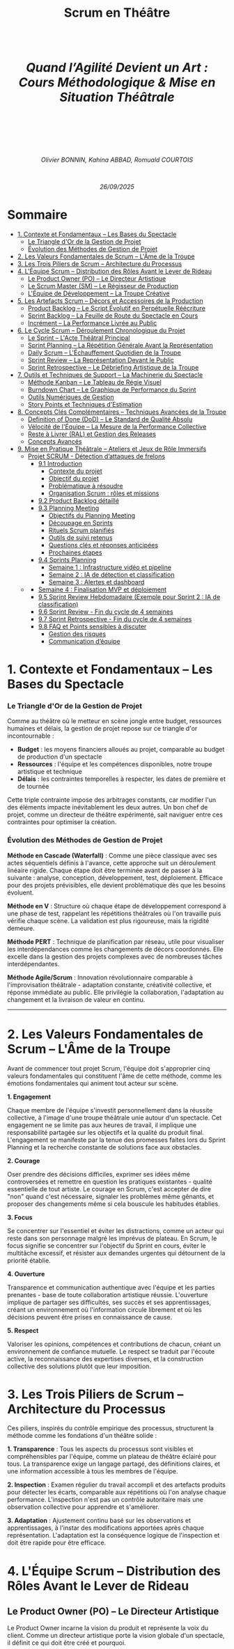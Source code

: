 <br>
<br>
<br>
<br>
<br>
<br>
<br>
<br>
<h1 style="text-align: center;"> Scrum en Théâtre </h1> <!-- omit in toc -->
<br>
<br>
<h1 style="text-align: center;">
  <em> Quand l’Agilité Devient un Art : </em><br>
  <em> Cours Méthodologique & Mise en Situation Théâtrale </em>
</h1> <!-- omit in toc -->
<br>
<br>
<br>
<br>
<br>
<p style="text-align: center;"><em>Olivier BONNIN, Kahina ABBAD, Romuald COURTOIS</em></p>
<br>
<p style="text-align: center;"><em>26/09/2025</em></p>


<div style="page-break-after: always;"></div>

# Sommaire <!-- omit in toc -->
- [1. Contexte et Fondamentaux – Les Bases du Spectacle](#1-contexte-et-fondamentaux--les-bases-du-spectacle)
    - [Le Triangle d'Or de la Gestion de Projet](#le-triangle-dor-de-la-gestion-de-projet)
    - [Évolution des Méthodes de Gestion de Projet](#évolution-des-méthodes-de-gestion-de-projet)
- [2. Les Valeurs Fondamentales de Scrum – L'Âme de la Troupe](#2-les-valeurs-fondamentales-de-scrum--lâme-de-la-troupe)
- [3. Les Trois Piliers de Scrum – Architecture du Processus](#3-les-trois-piliers-de-scrum--architecture-du-processus)
- [4. L'Équipe Scrum – Distribution des Rôles Avant le Lever de Rideau](#4-léquipe-scrum--distribution-des-rôles-avant-le-lever-de-rideau)
  - [Le Product Owner (PO) – Le Directeur Artistique](#le-product-owner-po--le-directeur-artistique)
  - [Le Scrum Master (SM) – Le Régisseur de Production](#le-scrum-master-sm--le-régisseur-de-production)
  - [L'Équipe de Développement – La Troupe Créative](#léquipe-de-développement--la-troupe-créative)
- [5. Les Artefacts Scrum – Décors et Accessoires de la Production](#5-les-artefacts-scrum--décors-et-accessoires-de-la-production)
  - [Product Backlog – Le Script Évolutif en Perpétuelle Réécriture](#product-backlog--le-script-évolutif-en-perpétuelle-réécriture)
  - [Sprint Backlog – La Feuille de Route du Spectacle en Cours](#sprint-backlog--la-feuille-de-route-du-spectacle-en-cours)
  - [Incrément – La Performance Livrée au Public](#incrément--la-performance-livrée-au-public)
- [6. Le Cycle Scrum – Déroulement Chronologique du Projet](#6-le-cycle-scrum--déroulement-chronologique-du-projet)
  - [Le Sprint – L'Acte Théâtral Principal](#le-sprint--lacte-théâtral-principal)
  - [Sprint Planning – La Répétition Générale Avant la Représentation](#sprint-planning--la-répétition-générale-avant-la-représentation)
  - [Daily Scrum – L'Échauffement Quotidien de la Troupe](#daily-scrum--léchauffement-quotidien-de-la-troupe)
  - [Sprint Review – La Représentation Devant le Public](#sprint-review--la-représentation-devant-le-public)
  - [Sprint Retrospective – Le Débriefing Artistique de la Troupe](#sprint-retrospective--le-débriefing-artistique-de-la-troupe)
- [7. Outils et Techniques de Support – La Machinerie du Spectacle](#7-outils-et-techniques-de-support--la-machinerie-du-spectacle)
  - [Méthode Kanban – Le Tableau de Régie Visuel](#méthode-kanban--le-tableau-de-régie-visuel)
  - [Burndown Chart – Le Graphique de Performance du Sprint](#burndown-chart--le-graphique-de-performance-du-sprint)
  - [Outils Numériques de Gestion](#outils-numériques-de-gestion)
  - [Story Points et Techniques d'Estimation](#story-points-et-techniques-destimation)
- [8. Concepts Clés Complémentaires – Techniques Avancées de la Troupe](#8-concepts-clés-complémentaires--techniques-avancées-de-la-troupe)
  - [Definition of Done (DoD) – Le Standard de Qualité Absolu](#definition-of-done-dod--le-standard-de-qualité-absolu)
  - [Vélocité de l'Équipe – La Mesure de la Performance Collective](#vélocité-de-léquipe--la-mesure-de-la-performance-collective)
  - [Reste à Livrer (RAL) et Gestion des Releases](#reste-à-livrer-ral-et-gestion-des-releases)
  - [Concepts Avancés](#concepts-avancés)
- [9. Mise en Pratique Théâtrale – Ateliers et Jeux de Rôle Immersifs](#9-mise-en-pratique-théâtrale--ateliers-et-jeux-de-rôle-immersifs)
  - [Projet SCRUM - Détection d’attaques de frelons](#projet-scrum---détection-dattaques-de-frelons)
    - [9.1 Introduction](#91-introduction)
      - [Contexte du projet](#contexte-du-projet)
      - [Objectif du projet](#objectif-du-projet)
      - [Problématique à résoudre](#problématique-à-résoudre)
      - [Organisation Scrum : rôles et missions](#organisation-scrum--rôles-et-missions)
    - [9.2 Product Backlog détaillé](#92-product-backlog-détaillé)
    - [9.3 Planning Meeting](#93-planning-meeting)
      - [Objectifs du Planning Meeting](#objectifs-du-planning-meeting)
      - [Découpage en Sprints](#découpage-en-sprints)
      - [Rituels Scrum planifiés](#rituels-scrum-planifiés)
      - [Outils de suivi retenus](#outils-de-suivi-retenus)
      - [Questions clés et réponses anticipées](#questions-clés-et-réponses-anticipées)
      - [Prochaines étapes](#prochaines-étapes)
    - [9.4 Sprints Planning](#94-sprints-planning)
      - [Semaine 1 : Infrastructure vidéo et pipeline](#semaine-1--infrastructure-vidéo-et-pipeline)
      - [Semaine 2 : IA de détection et classification](#semaine-2--ia-de-détection-et-classification)
      - [Semaine 3 : Alertes et dashboard](#semaine-3--alertes-et-dashboard)
  - [](#)
      - [Semaine 4 : Finalisation MVP et déploiement](#semaine-4--finalisation-mvp-et-déploiement)
    - [9.5 Sprint Review Hebdomadaire (Exemple pour Sprint 2 : IA de classification)](#95-sprint-review-hebdomadaire-exemple-pour-sprint-2--ia-de-classification)
    - [9.6 Sprint Review - Fin du cycle de 4 semaines](#96-sprint-review---fin-du-cycle-de-4-semaines)
    - [9.7 Sprint Retrospective - Fin du cycle de 4 semaines](#97-sprint-retrospective---fin-du-cycle-de-4-semaines)
    - [9.8 FAQ et Points sensibles à discuter](#98-faq-et-points-sensibles-à-discuter)
      - [Gestion des risques](#gestion-des-risques)
      - [Communication d’équipe](#communication-déquipe)

<div style="page-break-after: always;"></div>

# 1. Contexte et Fondamentaux – Les Bases du Spectacle

### Le Triangle d'Or de la Gestion de Projet

Comme au théâtre où le metteur en scène jongle entre budget, ressources humaines et délais, la gestion de projet repose sur ce triangle d'or incontournable :

- **Budget** : les moyens financiers alloués au projet, comparable au budget de production d'un spectacle
- **Ressources** : l'équipe et les compétences disponibles, notre troupe artistique et technique
- **Délais** : les contraintes temporelles à respecter, les dates de première et de tournée

Cette triple contrainte impose des arbitrages constants, car modifier l'un des éléments impacte inévitablement les deux autres. Un bon chef de projet, comme un directeur de théâtre expérimenté, sait naviguer entre ces contraintes pour optimiser la création.

### Évolution des Méthodes de Gestion de Projet

**Méthode en Cascade (Waterfall)** : Comme une pièce classique avec ses actes séquentiels définis à l'avance, cette approche suit un déroulement linéaire rigide. Chaque étape doit être terminée avant de passer à la suivante : analyse, conception, développement, test, déploiement. Efficace pour des projets prévisibles, elle devient problématique dès que les besoins évoluent.

**Méthode en V** : Structure où chaque étape de développement correspond à une phase de test, rappelant les répétitions théâtrales où l'on travaille puis vérifie chaque scène. La validation est plus rigoureuse, mais la rigidité demeure.

**Méthode PERT** : Technique de planification par réseau, utile pour visualiser les interdépendances comme les changements de décors coordonnés. Elle excelle dans la gestion des projets complexes avec de nombreuses tâches interdépendantes.

**Méthode Agile/Scrum** : Innovation révolutionnaire comparable à l'improvisation théâtrale - adaptation constante, créativité collective, et réponse immédiate au public. Elle privilégie la collaboration, l'adaptation au changement et la livraison de valeur en continu.

---

# 2. Les Valeurs Fondamentales de Scrum – L'Âme de la Troupe

Avant de commencer tout projet Scrum, l'équipe doit s'approprier cinq valeurs fondamentales qui constituent l'âme de cette méthode, comme les émotions fondamentales qui animent tout acteur sur scène.

**1. Engagement**

Chaque membre de l'équipe s'investit personnellement dans la réussite collective, à l'image d'une troupe théâtrale unie autour d'un spectacle. Cet engagement ne se limite pas aux heures de travail, il implique une responsabilité partagée sur les objectifs et la qualité du produit final. L'engagement se manifeste par la tenue des promesses faites lors du Sprint Planning et la recherche constante de solutions face aux obstacles.

**2. Courage**

Oser prendre des décisions difficiles, exprimer ses idées même controversées et remettre en question les pratiques existantes - qualité essentielle de tout artiste. Le courage en Scrum, c'est accepter de dire "non" quand c'est nécessaire, signaler les problèmes même gênants, et proposer des changements même si cela bouscule les habitudes établies.

**3. Focus**

Se concentrer sur l'essentiel et éviter les distractions, comme un acteur qui reste dans son personnage malgré les imprévus de plateau. En Scrum, le focus signifie se concentrer sur l'objectif du Sprint en cours, éviter le multitâche excessif, et résister aux demandes urgentes qui détournent de la priorité établie.

**4. Ouverture**

Transparence et communication authentique avec l'équipe et les parties prenantes - base de toute collaboration artistique réussie. L'ouverture implique de partager ses difficultés, ses succès et ses apprentissages, créant un environnement où l'information circule librement et où les décisions peuvent être prises en connaissance de cause.

**5. Respect**

Valoriser les opinions, compétences et contributions de chacun, créant un environnement de confiance mutuelle. Le respect se traduit par l'écoute active, la reconnaissance des expertises diverses, et la construction collective des solutions plutôt que leur imposition.

# 3. Les Trois Piliers de Scrum – Architecture du Processus

Ces piliers, inspirés du contrôle empirique des processus, structurent la méthode comme les fondations d'un théâtre solide :

**1. Transparence** : Tous les aspects du processus sont visibles et compréhensibles par l'équipe, comme un plateau de théâtre éclairé pour tous. La transparence exige un langage partagé, des définitions claires, et une information accessible à tous les membres de l'équipe.

**2. Inspection** : Examen régulier du travail accompli et des artefacts produits pour détecter les écarts, comparable aux répétitions où l'on analyse chaque performance. L'inspection n'est pas un contrôle autoritaire mais une observation collective pour apprendre et s'améliorer.

**3. Adaptation** : Ajustement continu basé sur les observations et apprentissages, à l'instar des modifications apportées après chaque représentation. L'adaptation est la conséquence logique de l'inspection et doit être rapide pour être efficace.

<div style="page-break-after: always;"></div>

# 4. L'Équipe Scrum – Distribution des Rôles Avant le Lever de Rideau

## Le Product Owner (PO) – Le Directeur Artistique

Le Product Owner incarne la vision du produit et représente la voix du client. Comme un directeur artistique porte la vision globale d'un spectacle, il définit ce qui doit être créé et pourquoi.

**Responsabilités principales :**
- **Vision produit** : Développe et communique une vision claire et inspirante du produit final
- **Gestion du Product Backlog** : Maintient une liste ordonnée et priorisée des fonctionnalités à développer
- **Interface client** : Représente les utilisateurs finaux et traduit leurs besoins en exigences techniques
- **Prise de décision** : Arbitre en cas de désaccord sur les priorités et valide les fonctionnalités livrées
- **Validation** : Accepte ou refuse les increments produits selon les critères définis

**Qualités requises :** Vision stratégique, capacité de communication, connaissance métier approfondie, autorité décisionnelle.

## Le Scrum Master (SM) – Le Régisseur de Production

Le Scrum Master assure le bon fonctionnement du processus Scrum et protège l'équipe des perturbations extérieures. Comme un régisseur coordonne tous les aspects techniques d'une production, il facilite la collaboration et résout les obstacles.

**Responsabilités principales :**
- **Facilitateur** : Organise et anime les cérémonies Scrum (réunions)
- **Protecteur de l'équipe** : Élimine les obstacles et distractions qui empêchent l'équipe de progresser
- **Garant de la méthode** : Veille au respect du cadre méthodologique et éduque l'organisation
- **Coach** : Guide l'équipe vers l'amélioration continue et l'auto-organisation
- **Servant leader** : Sert l'équipe plutôt que de la diriger, favorise l'autonomie

**Qualités requises :** Leadership serviteur, capacités de facilitation, patience, diplomatie, connaissance approfondie de Scrum.

## L'Équipe de Développement – La Troupe Créative

L'équipe de développement regroupe tous les professionnels nécessaires à la création du produit. Comme une troupe théâtrale, elle est auto-organisée et collectivement responsable du résultat.

**Caractéristiques :**
- **Auto-organisée** : Détermine comment réaliser le travail sans supervision externe
- **Pluridisciplinaire** : Possède toutes les compétences nécessaires à la création du produit
- **Taille optimale** : Entre 3 et 9 membres pour favoriser la communication directe
- **Responsabilité collective** : Engagement commun sur les objectifs du sprint, pas de spécialisation étanche
- **Amélioration continue** : Cherche constamment à optimiser ses pratiques et sa productivité

**Rôles possibles dans l'équipe :** Développeurs, testeurs, designers, architectes, analystes – tous collaborent étroitement.

---

# 5. Les Artefacts Scrum – Décors et Accessoires de la Production

## Product Backlog – Le Script Évolutif en Perpétuelle Réécriture

Le Product Backlog constitue la liste exhaustive et ordonnée de tout ce qui pourrait être nécessaire au produit. Contrairement à un cahier des charges figé, c'est un document vivant qui évolue constamment.

**Composition du Product Backlog :**

**Épopées (Epics)** : Grandes fonctionnalités complexes qui seront découpées en éléments plus petits. Exemple : "Système de paiement complet"

**User Stories** : Expression des besoins utilisateurs sous la forme "En tant que [utilisateur], je veux [fonctionnalité] afin de [bénéfice]". Exemple : "En tant que client, je veux sauvegarder mes articles dans un panier afin de finaliser mes achats plus tard"

**Fonctionnalités (Features)** : Capacités distinctes du produit ayant une valeur métier identifiable

**Tâches techniques** : Éléments nécessaires au bon fonctionnement mais invisibles pour l'utilisateur final (refactoring, mise à jour sécurité, optimisations)

**Bugs** : Corrections à apporter au produit existant

**Caractéristiques de chaque élément du Product Backlog :**
- **Description claire** : Compréhensible par tous les membres de l'équipe
- **Valeur métier identifiée** : Justification de la priorité accordée
- **Estimation** : Complexité évaluée en story points
- **Critères d'acceptation** : Conditions objectives de validation
- **Priorisation** : Ordre défini par le Product Owner selon la valeur, le risque et l'urgence

**Techniques de priorisation :**
- **MoSCoW** : Must have, Should have, Could have, Won't have
- **RICE** : Reach (portée), Impact, Confidence (confiance), Effort
- **WSJF** : Weighted Shortest Job First (tâche la plus courte pondérée en premier)

## Sprint Backlog – La Feuille de Route du Spectacle en Cours

Le Sprint Backlog représente l'engagement de l'équipe pour le Sprint en cours. Il contient les éléments du Product Backlog sélectionnés pour le Sprint, plus un plan détaillé pour les livrer.

**Composition :**
- **Objectif du Sprint** : But clair et inspirant que l'équipe s'engage à atteindre
- **User Stories sélectionnées** : Éléments du Product Backlog choisis pour le Sprint
- **Tâches détaillées** : Découpage technique des User Stories en actions concrètes
- **Estimations en heures** : Effort détaillé pour chaque tâche
- **Responsabilités** : Qui travaille sur quoi (sans affectation rigide)

Le Sprint Backlog appartient exclusivement à l'équipe de développement et peut être modifié par elle seule pendant le Sprint.

## Incrément – La Performance Livrée au Public

L'Incrément représente la somme de tous les éléments du Product Backlog terminés pendant le Sprint, plus tous les Incréments des Sprints précédents. C'est le produit tangible du travail de l'équipe.

**Caractéristiques de l'Incrément :**
- **Utilisable** : Fonctionnel et testable par les utilisateurs finaux
- **Conforme à la Definition of Done** : Respecte tous les critères de qualité définis
- **Potentiellement livrable** : Peut être mis en production immédiatement
- **Valeur ajoutée** : Apporte une amélioration mesurable au produit
- **Transparent** : Démontrable lors de la Sprint Review

---

# 6. Le Cycle Scrum – Déroulement Chronologique du Projet

## Le Sprint – L'Acte Théâtral Principal

Le Sprint constitue le cœur battant de Scrum. C'est une période de travail de durée fixe (1 à 4 semaines) pendant laquelle l'équipe crée un Incrément de produit utilisable.

**Caractéristiques du Sprint :**
- **Durée fixe** : Identique tout au long du projet pour créer un rythme régulier
- **Objectif clair** : But précis et mesurable défini en début de Sprint
- **Périmètre protégé** : Pas de changements majeurs pendant le Sprint
- **Livraison garantie** : Incrément potentiellement livrable à la fin
- **Amélioration continue** : Chaque Sprint est une occasion d'apprendre et de s'améliorer

Le Sprint contient tous les autres événements Scrum et constitue le conteneur de toutes les activités de développement.

---

## Sprint Planning – La Répétition Générale Avant la Représentation

Le Sprint Planning lance officiellement chaque Sprint. C'est une réunion collaborative où l'équipe planifie le travail à accomplir pendant le Sprint.

**Déroulement du Sprint Planning :**

**Première partie – "Quoi ?" (50% du temps)**
- Le Product Owner présente l'objectif du Sprint proposé
- L'équipe examine les éléments du Product Backlog les plus prioritaires
- Discussion collaborative sur les fonctionnalités à inclure
- Clarification des exigences et des critères d'acceptation
- Sélection finale des User Stories pour le Sprint

**Deuxième partie – "Comment ?" (50% du temps)**
- L'équipe de développement décompose les User Stories en tâches
- Estimation détaillée du travail nécessaire
- Identification des dépendances et des risques
- Validation de la faisabilité dans le temps imparti
- Engagement final de l'équipe sur l'objectif du Sprint

**Participants :** Toute l'équipe Scrum (Product Owner, Scrum Master, équipe de développement)
**Durée :** Maximum 2 heures par semaine de Sprint (8h pour un Sprint de 4 semaines)

**Techniques utilisées :**

**Planning Poker :** Technique d'estimation collaborative utilisant des cartes avec la suite de Fibonacci (1, 2, 3, 5, 8, 13, 21, 34, 55, 89). Chaque membre estime simultanément, puis l'équipe discute des écarts pour converger vers un consensus.

**Vélocité :** Mesure de la capacité de l'équipe basée sur la moyenne des story points réalisés lors des sprints précédents. Permet de prévoir raisonnablement le volume de travail possible.

**Story Points :** Unité de mesure relative de la complexité, basée sur l'effort, la complexité et le risque. Permet de comparer les tâches entre elles sans dépendre des particularités individuelles.

---

## Daily Scrum – L'Échauffement Quotidien de la Troupe

Le Daily Scrum est une réunion quotidienne de synchronisation qui permet à l'équipe de développement de planifier le travail des prochaines 24 heures.

**Format et règles :**
- **Durée** : Exactement 15 minutes, pas plus
- **Horaire** : Même heure chaque jour pour créer une routine
- **Lieu** : Même endroit si possible, debout pour maintenir l'énergie
- **Participants** : Équipe de développement obligatoire, autres rôles en observateurs

**Les trois questions fondamentales :**
1. **"Qu'ai-je accompli hier qui a aidé l'équipe à atteindre l'objectif du Sprint ?"**
2. **"Que vais-je faire aujourd'hui pour aider l'équipe à atteindre l'objectif du Sprint ?"**
3. **"Quels obstacles rencontré-je ou vais-je rencontrer qui pourraient empêcher l'équipe d'atteindre l'objectif du Sprint ?"**

**Objectifs du Daily Scrum :**
- Synchroniser l'équipe sur l'avancement
- Identifier rapidement les obstacles
- Adapter le plan si nécessaire
- Maintenir la communication quotidienne
- Renforcer l'engagement collectif

Le Daily Scrum n'est pas un rapport au management mais un outil d'auto-organisation de l'équipe. Les discussions détaillées sont reportées après la réunion.

---

## Sprint Review – La Représentation Devant le Public

La Sprint Review clôture le Sprint par une démonstration du travail accompli aux parties prenantes. C'est un moment de célébration, d'inspection et d'adaptation.

**Déroulement de la Sprint Review :**
- **Présentation de l'objectif du Sprint** : Rappel de ce qui était planifié
- **Démonstration de l'Incrément** : Présentation concrète des fonctionnalités réalisées
- **Discussion ouverte** : Questions, remarques et suggestions des participants
- **Feedback collectif** : Recueil des réactions et besoins émergents
- **Adaptation du Product Backlog** : Mise à jour des priorités selon les retours

**Participants :** Équipe Scrum complète + parties prenantes (utilisateurs, clients, management, autres équipes concernées)
**Durée :** 1 heure par semaine de Sprint (4h maximum pour un Sprint de 4 semaines)

**Objectifs :**
- Créer la transparence sur l'avancement réel
- Recueillir des retours utilisateurs précoces
- Adapter le produit aux besoins émergents
- Célébrer les réussites de l'équipe
- Maintenir l'engagement des parties prenantes

La Sprint Review est informelle, centrée sur la démonstration plutôt que sur les présentations PowerPoint. L'accent est mis sur la collaboration et l'inspection du produit réel.

---

## Sprint Retrospective – Le Débriefing Artistique de la Troupe

La Sprint Retrospective conclut le Sprint par une réflexion collective sur le processus de travail. C'est le moment privilégié de l'amélioration continue.

**Déroulement de la Retrospective :**

**Phase 1 – Préparation (Set the stage)**
- Rappel de l'objectif et des règles de bienveillance
- Tour de table sur le ressenti général du Sprint

**Phase 2 – Collecte des données (Gather data)**
- Recueil factuel des événements marquants du Sprint
- Identification des points positifs et des difficultés rencontrées

**Phase 3 – Génération d'idées (Generate insights)**
- Analyse collective des causes profondes
- Recherche de patterns et de corrélations

**Phase 4 – Décision d'actions (Decide what to do)**
- Sélection de 1 à 3 actions d'amélioration concrètes
- Définition des responsabilités et échéances

**Phase 5 – Clôture (Close the retrospective)**
- Validation des engagements pris
- Feedback sur la retrospective elle-même

**Participants :** Équipe de développement, Scrum Master, Product Owner
**Durée :** 45 minutes par semaine de Sprint (3h maximum pour un Sprint de 4 semaines)

**Questions centrales :**
- **"Qu'est-ce qui a bien fonctionné pendant ce Sprint ?"**
- **"Qu'est-ce qui pourrait être amélioré ?"**
- **"Quelles actions concrètes allons-nous mettre en place ?"**

**Techniques d'animation :**
- Mad, Sad, Glad (énervé, triste, content)
- Starfish (Start, Stop, Continue, More, Less)
- 4Ls (Liked, Learned, Lacked, Longed for)
- Timeline collaborative
- Vote à points pour prioriser les actions

---

# 7. Outils et Techniques de Support – La Machinerie du Spectacle

## Méthode Kanban – Le Tableau de Régie Visuel

Le tableau Kanban visualise le flux de travail et permet à l'équipe de suivre l'avancement en temps réel. Comme un tableau de régie théâtrale, il offre une vue d'ensemble instantanée.

**Colonnes classiques :**
- **À faire (To Do)** : Tâches sélectionnées mais pas encore commencées
- **En cours (Doing/In Progress)** : Travail actuellement en développement
- **En test (Testing/Review)** : Éléments en cours de validation
- **Terminé (Done)** : Travail complètement fini selon la Definition of Done

**Règles d'utilisation :**
- Une carte = une tâche ou user story
- Limite du travail en cours (WIP limits) pour éviter la dispersion
- Mise à jour quotidienne par l'équipe
- Discussions lors du Daily Scrum

**Bénéfices :**
- Transparence immédiate sur l'avancement
- Identification rapide des blocages
- Limitation du multitâche excessif
- Motivation par la progression visible

## Burndown Chart – Le Graphique de Performance du Sprint

Le Burndown Chart visualise la progression du Sprint en montrant l'évolution du travail restant jour après jour.

**Construction du graphique :**
- **Axe X** : Jours du Sprint (de 1 à la durée du Sprint)
- **Axe Y** : Points d'effort restants (story points ou heures)
- **Courbe idéale** : Ligne droite décroissante du total initial à zéro
- **Courbe réelle** : Progression effective de l'équipe

**Interprétation :**
- Courbe réelle au-dessus de l'idéale : retard potentiel
- Courbe réelle en dessous de l'idéale : avance sur la planification
- Plateau horizontal : pas de progression, blocage possible
- Chute brutale : tâches terminées en lot

**Variantes :**
- **Burnup Chart** : Montre le travail accompli (progression positive)
- **Release Burndown** : Vision sur plusieurs Sprints pour une release

## Outils Numériques de Gestion

**Trello :** Interface simple type Kanban, idéale pour débuter
- Cartes colorées et personnalisables
- Collaboration en temps réel
- Intégrations multiples
- Gratuit pour les petites équipes

**JIRA :** Solution complète pour équipes techniques avancées
- Gestion complète des projets Agile
- Rapports automatisés (burndown, vélocité)
- Workflows personnalisables
- Intégration avec outils de développement

**Azure DevOps :** Plateforme Microsoft complète
- Intégration native avec Visual Studio
- Gestion du code source incluse
- Pipelines CI/CD intégrés
- Reporting avancé

**Asana :** Gestion collaborative polyvalente
- Interface intuitive
- Gestion des dépendances
- Vue timeline et calendrier
- Collaboration étendue

## Story Points et Techniques d'Estimation

**Story Points - Principe :**
Les Story Points mesurent la complexité relative des tâches plutôt que le temps absolu. Cette approche élimine les biais individuels et se concentre sur la comparaison entre éléments.

**Suite de Fibonacci en Story Points :**
1, 2, 3, 5, 8, 13, 21, 34, 55, 89...
Cette progression non-linéaire reflète l'incertitude croissante pour les tâches complexes.

**Critères d'estimation :**
- **Effort** : Quantité de travail nécessaire
- **Complexité** : Difficulté technique et fonctionnelle  
- **Risque** : Incertitudes et obstacles potentiels
- **Connaissance** : Familiarité de l'équipe avec le domaine

**Planning Poker - Processus détaillé :**

1. **Présentation** : Le Product Owner explique la User Story
2. **Questions** : L'équipe clarifie les ambiguïtés
3. **Estimation silencieuse** : Chaque membre choisit une carte secrètement
4. **Révélation simultanée** : Toutes les cartes sont dévoilées en même temps
5. **Discussion** : Focus sur les estimations extrêmes (plus haute et plus basse)
6. **Nouvelle estimation** : Répétition jusqu'au consensus
7. **Décision finale** : Validation collective de l'estimation

**Avantages du Planning Poker :**
- Évite l'influence des opinions dominantes
- Encourage la discussion et le partage de connaissance
- Améliore la compréhension collective des tâches
- Crée l'engagement de l'équipe sur les estimations

<div style="page-break-after: always;"></div>

# 8. Concepts Clés Complémentaires – Techniques Avancées de la Troupe

## Definition of Done (DoD) – Le Standard de Qualité Absolu

La Definition of Done établit la liste exhaustive des critères que doit respecter chaque élément pour être considéré comme terminé. C'est le contrat qualité de l'équipe.

**Critères typiques d'une DoD :**

**Technique :**
- Code écrit et commenté selon les standards
- Tests unitaires écrits et passants (couverture > 80%)
- Code reviewé par au moins un pair
- Intégration réussie dans la branche principale
- Aucun bug bloquant ou critique

**Fonctionnel :**
- Tous les critères d'acceptation validés
- Tests fonctionnels passants
- Validation par le Product Owner
- Documentation utilisateur mise à jour
- Accessibilité vérifiée selon les standards

**Processus :**
- Déployé en environnement de test
- Tests de performance réalisés si pertinents
- Sécurité vérifiée selon les exigences
- Sauvegarde des données de configuration
- Formation des utilisateurs effectuée si nécessaire

**Évolution de la DoD :**
La Definition of Done évolue avec la maturité de l'équipe et du produit. Elle devient progressivement plus exigeante, intégrant de nouveaux critères qualité.

## Vélocité de l'Équipe – La Mesure de la Performance Collective

La vélocité mesure la capacité de travail de l'équipe sur plusieurs Sprints. C'est un indicateur de prévisibilité et d'amélioration continue.

**Calcul de la vélocité :**
Vélocité = Moyenne des story points "Done" sur les 3-5 derniers Sprints

**Utilisation de la vélocité :**
- **Planification** : Estimer la quantité de travail possible dans un Sprint
- **Prévision** : Calculer combien de Sprints nécessaires pour une release
- **Amélioration** : Identifier les tendances d'amélioration ou de dégradation
- **Communication** : Expliquer la capacité de l'équipe aux parties prenantes

**Facteurs influençant la vélocité :**
- Stabilité de l'équipe (arrivées/départs)
- Complexité du domaine métier
- Qualité de la Definition of Done
- Obstacles et interruptions externes
- Amélioration des compétences et outils

**Erreurs à éviter :**
- Comparer les vélocités entre équipes différentes
- Utiliser la vélocité comme indicateur de performance individuelle
- Pression pour augmenter artificiellement la vélocité
- Modifier l'estimation des tâches pour "améliorer" la vélocité

## Reste à Livrer (RAL) et Gestion des Releases

**Calcul du RAL :**
RAL = (Story points restants dans le Product Backlog) / (Vélocité moyenne)

Cette formule donne une estimation du nombre de Sprints nécessaires pour terminer le périmètre actuel.

**Gestion des Releases :**
Une Release regroupe plusieurs Sprints pour livrer un ensemble cohérent de fonctionnalités aux utilisateurs finaux.

**Release Planning :**
- Définition des objectifs métier de la Release
- Sélection des fonctionnalités prioritaires
- Estimation globale et planification temporelle
- Identification des dépendances et risques
- Communication vers les parties prenantes

**Release Burndown :**
Graphique montrant l'avancement sur plusieurs Sprints vers l'objectif de Release.

## Concepts Avancés

**Technical Debt (Dette technique) :**
Travail technique reporté qui ralentit le développement futur. Doit être géré explicitement dans le Product Backlog.

**Spike :** 
Investigation limitée dans le temps pour réduire l'incertitude technique ou fonctionnelle. Produit de la connaissance plutôt qu'un incrément utilisable.

**Hardening Sprint :**
Sprint dédié à la stabilisation et à la préparation du déploiement. À éviter si possible grâce à une bonne Definition of Done.

<div style="page-break-after: always;"></div>

# 9. Mise en Pratique Théâtrale – Ateliers et Jeux de Rôle Immersifs

## Projet SCRUM - Détection d’attaques de frelons  

### 9.1 Introduction

#### Contexte du projet

L’apiculture est menacée par deux prédateurs : le frelon asiatique (Vespa velutina) et le frelon européen (Vespa crabro). Le frelon asiatique est particulièrement destructeur : il attaque les abeilles devant la ruche, les décapite et rapporte les morceaux dans son nid, affaiblissant rapidement la colonie.

L’objectif de ce projet est de développer un système intelligent de surveillance basé sur caméras, capteurs et IA pour détecter automatiquement les attaques, alerter les apiculteurs et fournir des statistiques fiables sur les menaces.

#### Objectif du projet

- Détecter automatiquement les frelons (asiatiques et européens).
- Identifier et tracer la trajectoire de fuite (ruche → nid).
- Capturer une photo du frelon pour confirmer l’espèce.
- Réduire les faux positifs dus à la météo ou aux nuages d’abeilles.
- Fournir un tableau de bord quotidien avec statistiques et alertes.

#### Problématique à résoudre

- Comment assurer une détection fiable malgré vent, pluie ou mouvements massifs d’abeilles ?
- Comment distinguer frelon asiatique et frelon européen ?
- Comment tracer la trajectoire vers le nid (et détecter plusieurs nids) ?
- Comment fournir à l’apiculteur des alertes simples et des statistiques utiles ?

#### Organisation Scrum : rôles et missions  

- **Product Owner (PO) : Olivier**  
  Responsable de la vision produit et de la priorisation du backlog. Il s’assure que les besoins métier sont bien compris et traduits en User Stories claires, valide les livrables à chaque sprint et pilote la relation avec les parties prenantes.

- **Scrum Master : Romuald**  
  Facilitateur du processus Scrum, il organise les rituels, aide l’équipe à lever les obstacles, veille au respect des bonnes pratiques Scrum et à l’amélioration continue du fonctionnement de l’équipe.

- **Équipe de développement : Kahina (et autres membres)**  
  Responsable de la réalisation technique, elle conçoit, développe, teste et intègre les fonctionnalités. L’équipe est auto-organisée et collabore étroitement avec le PO pour livrer les User Stories définies dans le sprint.

### 9.2 Product Backlog détaillé 

| Priorité | User Story | Critères d’acceptation clés | Definition of Done | Story Points | Timebox estimé |
|----------|------------|--------------|-----------------------------|--------------------|------------|
| 1        | US1 - Identification Frelon (Asiatique/Européen) | - Précision ≥85% sur jeu test                                 | - Modèle intégré dans pipeline et fonctionnel                    | 8            | 7 à 10 jours          |
|          |                                            | - Classification fiable des 2 types                          | - Validation PO réalisée                                         |              |                       |
|          |                                            |                                                              | - Code review effectué, tests automatisés réussis                |              |                       |
| 1        | US2 - Dashboard Statistiques Quotidiennes  | - Dashboard web responsive avec stats temps réel             | - Données actualisées en temps réel                              | 5            | 4 à 6 jours           |
|          |                                            | - Affichage nombre d’attaques, types frelons, heures         | - Tests fonctionnels complets                                    |              |                       |
|          |                                            |                                                              | - Documentation utilisateur mise à jour                          |              |                       |
| 1        | US3 - Alerte Immédiate (Mail/SMS)           | - Notifications envoyées < 5 min après détection             | - Notifications testées sur au moins 2 canaux                   | 5            | 4 à 6 jours           |
|          |                                            |   - Notifications push fonctionnelles sur Android et iOS      | - Tests de latence validés                                       |              |                       |
| 1        |                                              |          - Latence et fiabilité testées                                                  | - Tests sur émulateurs ou appareils réels                       | 5            | 4 à 6 jours           |
|          |                                            |                                                                    | - Documentation mise à jour                                      |              |                       |
| 1        | US4 - Capture Photo Intrus                   | - Photo prise dans les 2 sec après détection                  | - Qualité photo validée par l’équipe                             | 8            | 7 à 10 jours          |
|          |                                            | - Résolution suffisante pour identification humaine          | - Intégration fonctionnelle dans pipeline                        |              |                       |
| 2        | US5 - Filtrage météo (éviter faux positifs) | - Réduction d’au moins 50% des faux positifs météo           | - Tests en conditions réelles et simulées                        | 8            | 7 à 10 jours          |
|          |                                            |                                                              | - Algorithme validé et intégré                                   |              |                       |
| 2        | US6 - Gestion nuage d’abeilles / multiples ruches | - Distinction fiable entre nuage d’abeilles et attaque frelon | - Validation terrain ou simulation                               | 8            | 7 à 10 jours          |
|          |                                            | - Indication de présence de plusieurs ruches                 | - Documentation associée                                         |              |                       |
| 3        | US7 - Triangulation position du Nid          | - Estimation du nid à < 50m de précision sur tests terrain   | - Algorithme de triangulation intégré et testé                  | 13           | 10 à 15 jours         |
|          |                                            |                                                              | - Plans d’atténuation documentés                                |              |                       |
| 3        | US8 - Détection de plusieurs Nids             | - Détection d’au moins 2 nids distincts >80% précision       | - Tests validés en scénario multi-nids                          | 13           | 10 à 15 jours         |
|          |                                            |                                                              | - Rapports et documentation complète                             |              |                       |

Chaque User Story doit être affinée et détaillée dans Trello ou l’outil de gestion choisi, avec checklist, pièces jointes, commentaires et responsabilités assignées.  

---

### 9.3 Planning Meeting  

*Début du Planning Meeting*

**Date : 01/09/2025**  
**Participants : Olivier (PO), Romuald (Scrum Master), Kahina (Développeur)**

---

#### Objectifs du Planning Meeting  
- Valider la vision globale du projet et ses objectifs métiers.  
- Découper le projet en Sprints clairs avec des objectifs précis.  
- Sélectionner les User Stories prioritaires pour chaque sprint.  
- Estimer la charge et définir la velocity prévisionnelle.  
- Organiser les rituels Scrum et outils de suivi.  

---

#### Découpage en Sprints  

| Semaine   | Objectif Sprint                      | Stories sélectionnées          | Definition of Done / Critères clés                  |
|-----------|------------------------------------|-------------------------------|-----------------------------------------------------|
| Semaine 1 | Infrastructure vidéo et pipeline   | US1                           | Caméra robuste, flux vidéo stable, tests météo validés |
| Semaine 2 | IA classification des frelons      | US2                           | Modèle IA précision >85%, intégré et testé          |
| Semaine 3 | Alertes et dashboard               | US3, US4                      | Notifications fonctionnelles, dashboard accessible  |
| Semaine 4 | Finalisation MVP et déploiement   | US5, US6                      | Photo intrus, tests 72h, documentation livrée       |

---
<br>
<div align="center">
   <img src="Images/Gantt.png" alt="Gantt" style="width: 100%; max-width: 900px;">
</div>

---

#### Rituels Scrum planifiés  
- **Sprint Planning :** lundi 9h-10h  
- **Daily Scrum :** 15 minutes chaque jour à 9h30  
- **Sprint Review :** dernier jour du sprint 4 avec toute l'équipe et le client 
- **Sprint Retrospective :** après la Sprint Review avec toute l'équipe --> Retex

#### Outils de suivi retenus  
- **Trello:** gestion des User Stories et tâches  
- **Burndown Chart:** suivi de la progression du sprint  
- **Velocity:** mesure de la performance sprint à sprint  

#### Questions clés et réponses anticipées  
- *Disponibilité des experts entomologistes pour annotation ?* Planification en avance et sessions coordonnées.  
- *Risques liés aux conditions météo ?* Tests en simulation et tests en conditions réelles seront effectués.  
- *Priorisation des fonctionnalités secondaires ?* Elles seront intégrées dans les sprints ultérieurs après validation du MVP.  

#### Prochaines étapes  
- Finaliser le backlog produit détaillé.  
- Préparer le Sprint Planning 1.  
- Valider les ressources et outils nécessaires.  

**Conclusion :**  
Ce Planning Meeting a permis d’aligner toute l’équipe et les parties prenantes sur la vision, les priorités et le découpage en sprints. Il instaure un cadre clair et collaboratif qui facilitera la livraison incrémentale de valeur métier tout au long du projet.  

*Fin du Planning Meeting*

---

### 9.4 Sprints Planning  

<div align="center">
   <img src="Images/Tableau KANBAN_2.png" alt="Tableau KANBAN_2" style="width: 100%; max-width: 900px;">
</div>

#### Semaine 1 : Infrastructure vidéo et pipeline  

**Sprint Goal :**  
Installer un système de capture vidéo robuste et stable en toutes conditions météo avec un flux vidéo prêt pour traitement temps réel.  

**User Stories sélectionnées :**  
- US1 - Identification Frelon (Asiatique/Européen) [Préparation initiale d’infrastructure]  

**Tâches principales :**  
- Sélection et achat caméra IP66/67 résistante aux intempéries  
- Conception et installation du boîtier étanche avec chauffage anti-condensation  
- Mise en place du pipeline de streaming vidéo stable  
- Réalisation de tests de résistance aux intempéries (simulation pluie, neige)  

**Definition of Done :**  
- Caméra fonctionnelle 24h/24 en conditions réelles  
- Flux vidéo stable et continu  
- Tests météo validés avec rapport d’évaluation  

<div align="center">
   <img src="Images/Tableau KANBAN_3.png" alt="Tableau KANBAN_3" style="width: 100%; max-width: 900px;">
</div>

---

#### Semaine 2 : IA de détection et classification  

**Sprint Goal :**  
Constituer un dataset annoté et entraîner un modèle IA capable de différencier frelons asiatiques, européens, abeilles, bourdons, et guêpes avec précision ≥85%.  

**User Stories sélectionnées :**  
- US1 - Identification Frelon (suite)  
- US2 - Dashboard statistiques quotidiennes (préparation des données)  

**Tâches principales :**  
- Collecte et annotation d’images auprès des experts entomologistes  
- Entraînement du modèle CNN multi-classes (type YOLO)  
- Validation sur jeu de test, optimisation pour inférence temps réel  

**Definition of Done :**  
- Dataset complet et validé  
- Modèle entraîné avec précision testée  
- Modèle intégré dans pipeline, tests d’inférence réussis  

<div align="center">
   <img src="Images/Tableau KANBAN_4.png" alt="Tableau KANBAN_4" style="width: 100%; max-width: 900px;">
</div>

---

#### Semaine 3 : Alertes et dashboard  

**Sprint Goal :**  
Développer le système de notifications (mail, SMS, push) et un dashboard web responsive pour le suivi des attaques.  

**User Stories sélectionnées :**  
- US2 - Dashboard statistiques (finalisation)  
- US3 - Alerte immédiate (Mail/SMS)   

**Tâches principales :**  
- Développement API notifications multi-canal  
- Conception et réalisation du dashboard web  
- Intégration du système d’alertes au pipeline de détection  
- Tests et validation des fonctionnalités  

**Definition of Done :**  
- Notifications testées et fonctionnelles  
- Dashboard accessible et affichant les données en temps réel  
- Données historiques sauvegardées et exploitables  

<div align="center">
   <img src="Images/Tableau KANBAN_5.png" alt="Tableau KANBAN_5" style="width: 100%; max-width: 900px;">
</div>
---

#### Semaine 4 : Finalisation MVP et déploiement  

**Sprint Goal :**  
Livrer un MVP complet, testé en conditions réelles, avec documentation et interface d’administration.  

**User Stories sélectionnées :**  
- US4 - Capture photo haute résolution des intrus  
- US5 - Filtrage météo faux positifs  
- Documentation utilisateur et technique  
- Tests d’endurance système (72h continu)  

**Tâches principales :**  
- Développement module capture photo  
- Optimisation consommation énergétique  
- Rédaction documentation complète  
- Organisation tests d’acceptation client et déploiement  

**Definition of Done :**  
- MVP validé par le client  
- Documentation livrée  
- Système opérationnel en production  

<div align="center">
   <img src="Images/Tableau KANBAN_6.png" alt="Tableau KANBAN_6" style="width: 100%; max-width: 900px;">
</div>

---

### 9.5 Sprint Review Hebdomadaire (Exemple pour Sprint 2 : IA de classification)



---

### 9.6 Sprint Review - Fin du cycle de 4 semaines  

**Déroulement :**  
La Sprint Review s’est tenue le 26/09/2025, en présence du Product Owner, du Scrum Master, et de toute l’équipe de développement et le client.  

**Livrables présentés :**  
- Le système complet de capture vidéo a été déployé en conditions réelles et a fonctionné de manière stable malgré diverses conditions météo.  
- Le modèle IA intégré a détecté et différencié les frelons asiatiques et européens, abeilles, bourdons et guêpes avec une précision de 88% validée.  
- Le système d’alertes multi-canal (mail, SMS, notifications push) a bien fonctionné avec un délai moyen d’envoi de moins de 3 minutes.  
- Le dashboard web a permis un suivi en temps réel des attaques quotidiennes avec des graphiques d’activité clairs.  
- Le module capture photo des intrus a capturé des images exploitables immédiatement.  
- Les tests d’endurance 72h ont confirmé la stabilité et l’optimisation énergétique.  
- La documentation utilisateur et technique a été présentée et validée.  

**Retour du Product Owner :**  
- Le PO a souligné la qualité du travail et la conformité avec le cahier des charges.  
- Des suggestions ont été émises pour prioriser les traitements de triangulation des nids et améliorer encore l’ergonomie mobile du dashboard.  

<div align="center">
   <img src="Images/burndown.png" alt="Burndown Chart" style="width: 70%; max-width: 900px;">
</div>

**Décisions prises :**  
- Ajout au backlog des User Stories secondaires pour la triangulation et détection multi-nids.  
- Organisation d’une formation utilisateur prévue dans le prochain sprint.  
- Proposition d’un suivi post-déploiement pour ajuster la précision du modèle selon données réelles.  

**Conclusion :**  
Cette Sprint Review finale a validé la réussite de la phase MVP, confirmé la satisfaction du Product Owner, et orienté les travaux futurs vers des fonctionnalités avancées, assurant une évolution agile centrée sur l’exploitation réelle et la valeur apportée aux utilisateurs.  

---

### 9.7 Sprint Retrospective - Fin du cycle de 4 semaines  

**Déroulement :**  
La rétrospective a eu lieu juste après la Sprint Review, avec participation complète de l’équipe Scrum.  

**Points positifs :**  
- Excellente collaboration entre les membres, particulièrement lors du sprint IA, grâce à des échanges réguliers avec les experts entomologistes.  
- Respect global des délais malgré certaines difficultés techniques.  
- Mise en place efficace des outils de suivi (Trello, Gantt, burndown chart) facilitant la transparence.  

**Difficultés rencontrées :**  
- Le délai pour constituer un dataset de qualité a été plus long que prévu, impactant le planning initial.  
- Les premiers tests météo réels étaient limités en raison de conditions climatiques peu favorables.  
- Certaines alertes présentaient des faux positifs, nécessitant un filtrage supplémentaire.  

**Actions d’amélioration décidées :**  
- Programmer dès le début du projet les sessions d’annotation avec les experts pour garantir leur disponibilité.  
- Développer en parallèle des tests en laboratoire pour simuler météo variée.  
- Intégrer un module de filtrage météo dans les sprints suivants pour améliorer la fiabilité des alertes.  

**Engagements pour la suite :**  
- Mieux planifier la charge de travail des experts externes.  
- Consolider l’automatisation des tests pour accélérer les retours qualité.  
- Renforcer la communication quotidienne pour anticiper rapidement les blocages.  

--- 

### 9.8 FAQ et Points sensibles à discuter  

#### Gestion des risques  
- **Q : Comment anticiper les retards dus à l’indisponibilité des experts ?**  
  R : Planification avancée des sessions d’annotation et recours à des ressources de soutien si besoin.  

- **Q : Que faire en cas de conditions météo limitant les tests terrain ?**  
  R : Mise en place de tests en laboratoire ou en simulation pour garantir la continuité.  

- **Q : Comment limiter l’impact des faux positifs sur la crédibilité du système ?**  
  R : Intégration d’un filtrage adapté et validation continue avec retours terrain.  


#### Communication d’équipe  
- **Q : Comment éviter les blocages entre équipes spite à des incompréhensions ?**  
  R : Daily Scrums efficaces, transparence totale via Trello, transmission claire des informations critiques.  

- **Q : Quel est le rôle du Scrum Master dans la résolution des conflits ou obstacles ?**  
  R : Facilitateur, il identifie les freins rapidement, organise des échanges ciblés et veille au maintien d’un climat collaboratif.  

- **Q : Comment maintenir la motivation et l’engagement sur un projet long ?**  
  R : Objectifs clairs, reconnaissance des succès à chaque sprint, implication des membres dans les décisions.

---

**Références et Approfondissements :**
- Manifeste Agile (2001) : principes fondamentaux
- Scrum Guide officiel (Schwaber & Sutherland) : référence méthodologique
- "Scrum: The Art of Doing Twice the Work in Half the Time" - Jeff Sutherland
- Certification Scrum Master Professional pour approfondir la pratique